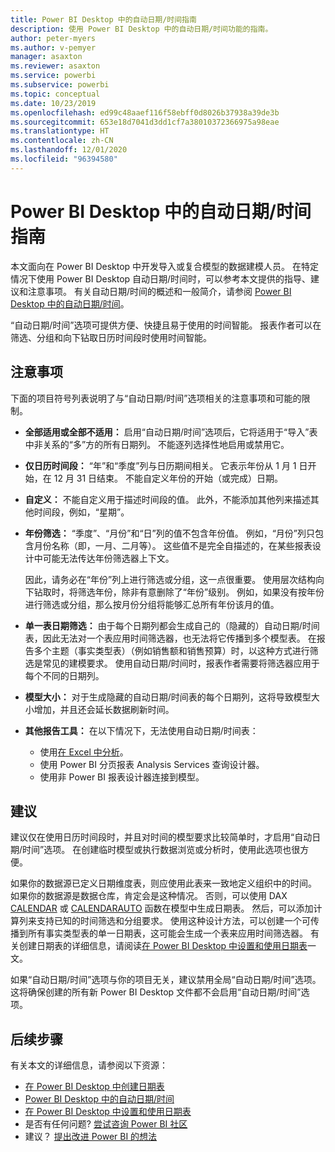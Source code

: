 ```yaml
---
title: Power BI Desktop 中的自动日期/时间指南
description: 使用 Power BI Desktop 中的自动日期/时间功能的指南。
author: peter-myers
ms.author: v-pemyer
manager: asaxton
ms.reviewer: asaxton
ms.service: powerbi
ms.subservice: powerbi
ms.topic: conceptual
ms.date: 10/23/2019
ms.openlocfilehash: ed99c48aaef116f58ebff0d8026b37938a39de3b
ms.sourcegitcommit: 653e18d7041d3dd1cf7a38010372366975a98eae
ms.translationtype: HT
ms.contentlocale: zh-CN
ms.lasthandoff: 12/01/2020
ms.locfileid: "96394580"
---
```

# <a name="auto-datetime-guidance-in-power-bi-desktop"></a>Power BI Desktop 中的自动日期/时间指南

本文面向在 Power BI Desktop 中开发导入或复合模型的数据建模人员。 在特定情况下使用 Power BI Desktop 自动日期/时间时，可以参考本文提供的指导、建议和注意事项。 有关自动日期/时间的概述和一般简介，请参阅 [Power BI Desktop 中的自动日期/时间](../transform-model/desktop-auto-date-time.md)。

“自动日期/时间”选项可提供方便、快捷且易于使用的时间智能。 报表作者可以在筛选、分组和向下钻取日历时间段时使用时间智能。

## <a name="considerations"></a>注意事项

下面的项目符号列表说明了与“自动日期/时间”选项相关的注意事项和可能的限制。

- **全部适用或全部不适用：** 启用“自动日期/时间”选项后，它将适用于“导入”表中非关系的“多”方的所有日期列。 不能逐列选择性地启用或禁用它。
- **仅日历时间段：** “年”和“季度”列与日历期间相关。 它表示年份从 1 月 1 日开始，在 12 月 31 日结束。 不能自定义年份的开始（或完成）日期。
- **自定义：** 不能自定义用于描述时间段的值。 此外，不能添加其他列来描述其他时间段，例如，“星期”。
- **年份筛选：** “季度”、“月份”和“日”列的值不包含年份值。 例如，“月份”列只包含月份名称（即，一月、二月等）。 这些值不是完全自描述的，在某些报表设计中可能无法传达年份筛选器上下文。

    因此，请务必在“年份”列上进行筛选或分组，这一点很重要。 使用层次结构向下钻取时，将筛选年份，除非有意删除了“年份”级别。 例如，如果没有按年份进行筛选或分组，那么按月份分组将能够汇总所有年份该月的值。
- **单一表日期筛选：** 由于每个日期列都会生成自己的（隐藏的）自动日期/时间表，因此无法对一个表应用时间筛选器，也无法将它传播到多个模型表。 在报告多个主题（事实类型表）（例如销售额和销售预算）时，以这种方式进行筛选是常见的建模要求。 使用自动日期/时间时，报表作者需要将筛选器应用于每个不同的日期列。
- **模型大小：** 对于生成隐藏的自动日期/时间表的每个日期列，这将导致模型大小增加，并且还会延长数据刷新时间。
- **其他报告工具：** 在以下情况下，无法使用自动日期/时间表：
  - 使用[在 Excel 中分析](../collaborate-share/service-analyze-in-excel.md)。
  - 使用 Power BI 分页报表 Analysis Services 查询设计器。
  - 使用非 Power BI 报表设计器连接到模型。

## <a name="recommendations"></a>建议

建议仅在使用日历时间段时，并且对时间的模型要求比较简单时，才启用“自动日期/时间”选项。 在创建临时模型或执行数据浏览或分析时，使用此选项也很方便。

如果你的数据源已定义日期维度表，则应使用此表来一致地定义组织中的时间。 如果你的数据源是数据仓库，肯定会是这种情况。 否则，可以使用 DAX [CALENDAR](/dax/calendar-function-dax) 或 [CALENDARAUTO](/dax/calendarauto-function-dax) 函数在模型中生成日期表。 然后，可以添加计算列来支持已知的时间筛选和分组要求。 使用这种设计方法，可以创建一个可传播到所有事实类型表的单一日期表，这可能会生成一个表来应用时间筛选器。 有关创建日期表的详细信息，请阅读[在 Power BI Desktop 中设置和使用日期表](../transform-model/desktop-date-tables.md)一文。

如果“自动日期/时间”选项与你的项目无关，建议禁用全局“自动日期/时间”选项。 这将确保创建的所有新 Power BI Desktop 文件都不会启用“自动日期/时间”选项。

## <a name="next-steps"></a>后续步骤

有关本文的详细信息，请参阅以下资源：

- [在 Power BI Desktop 中创建日期表](model-date-tables.md)
- [Power BI Desktop 中的自动日期/时间](../transform-model/desktop-auto-date-time.md)
- [在 Power BI Desktop 中设置和使用日期表](../transform-model/desktop-date-tables.md)
- 是否有任何问题? [尝试咨询 Power BI 社区](https://community.powerbi.com/)
- 建议？ [提出改进 Power BI 的想法](https://ideas.powerbi.com/)
